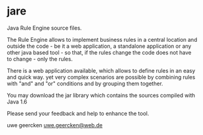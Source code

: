 jare
====

Java Rule Engine source files.

The Rule Engine allows to implement business rules in a central location and outside the code - be it a web application, a standalone application or any other java based tool - so that, if the rules change the code does not have to change - only the rules.

There is a web application available, which allows to define rules in an easy and quick way. yet very complex scenarios are possible by combining rules with "and" and "or" conditions and by grouping them together.

You may download the jar library which contains the sources compiled with Java 1.6

Please send your feedback and help to enhance the tool.

uwe geercken
uwe.geercken@web.de


